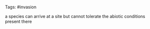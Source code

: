 Tags: #invasion

a species can arrive at a site but cannot tolerate the abiotic conditions present there 